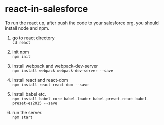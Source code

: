 # react-in-salesforce
To run the react up, after push the code to your salesforce org, you should install node and npm.

1. go to react directory  
    `cd react`

2. init npm  
    `npm init`

3. install webpack and webpack-dev-server  
    `npm install webpack webpack-dev-server --save`

4. install react and react-dom  
    `npm install react react-dom --save`

5. install babel etc.  
    `npm install babel-core babel-loader babel-preset-react babel-preset-es2015 --save`

6. run the server.  
    `npm start`

